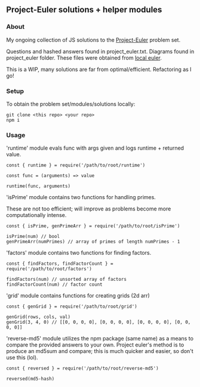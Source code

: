## Project-Euler solutions + helper modules

### About

My ongoing collection of JS solutions to the [Project-Euler](https://projecteuler.net/) problem set. 

Questions and hashed answers found in project_euler.txt. Diagrams found in project_euler folder. These files were obtained from [local euler](http://kmkeen.com/local-euler/2008-07-16-07-33-00.html).

This is a WIP, many solutions are far from optimal/efficient. Refactoring as I go!

### Setup

To obtain the problem set/modules/solutions locally:

```
git clone <this repo> <your repo>
npm i
```
### Usage

'runtime' module evals func with args given and logs runtime + returned value.
```
const { runtime } = require('/path/to/root/runtime')

const func = (arguments) => value

runtime(func, arguments)
```

'isPrime' module contains two functions for handling primes.

These are not too efficient; will improve as problems become more computationally intense.
```
const { isPrime, genPrimeArr } = require('/path/to/root/isPrime')

isPrime(num) // bool
genPrimeArr(numPrimes) // array of primes of length numPrimes - 1
```
'factors' module contains two functions for finding factors.
```
const { findFactors, findFactorCount } = require('/path/to/root/factors')

findFactors(num) // unsorted array of factors
findFactorCount(num) // factor count
```
'grid' module contains functions for creating grids (2d arr)
```
const { genGrid } = require('/path/to/root/grid')

genGrid(rows, cols, val)
genGrid(3, 4, 0) // [[0, 0, 0, 0], [0, 0, 0, 0], [0, 0, 0, 0], [0, 0, 0, 0]]
```

'reverse-md5' module utilizes the npm package (same name) as a means to compare the provided answers to your own.
Project euler's method is to produce an md5sum and compare; this is much quicker and easier, so don't use this (lol).
```
const { reversed } = require('/path/to/root/reverse-md5')

reversed(md5-hash)
```
